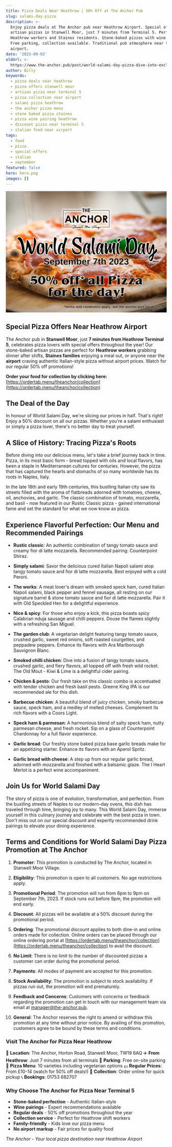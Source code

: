 ```yaml
---
title: Pizza Deals Near Heathrow | 50% Off at The Anchor Pub
slug: salami-day-pizza
description: >-
  Enjoy pizza deals at The Anchor pub near Heathrow Airport. Special offers on
  artisan pizzas in Stanwell Moor, just 7 minutes from Terminal 5. Perfect for
  Heathrow workers and Staines residents. Stone-baked pizzas with wine pairings.
  Free parking, collection available. Traditional pub atmosphere near the
  airport.
date: '2023-09-03'
oldUrl: >-
  https://www.the-anchor.pub/post/world-salami-day-pizza-dive-into-exclusive-pizza-d
author: Billy
keywords:
  - pizza deals near heathrow
  - pizza offers stanwell moor
  - artisan pizza near terminal 5
  - pizza collection near airport
  - salami pizza heathrow
  - the anchor pizza menu
  - stone baked pizza staines
  - pizza wine pairing heathrow
  - discount pizza near terminal 5
  - italian food near airport
tags:
  - food
  - pizza
  - special-offers
  - italian
  - september
featured: false
hero: hero.png
images: []
---
```


  

![world salami day pizza dive into exclusive pizza d image](/content/blog/salami-day-pizza/hero.png)

  

## Special Pizza Offers Near Heathrow Airport

The Anchor pub in **Stanwell Moor**, just **7 minutes from Heathrow Terminal 5**, celebrates pizza lovers with special offers throughout the year! Our stone-baked artisan pizzas are perfect for **Heathrow workers** grabbing dinner after shifts, **Staines families** enjoying a meal out, or anyone near the **airport** craving authentic Italian-style pizza without airport prices. Watch for our regular 50% off promotions!

  

**Order your food for collection by clicking here:**[https://ordertab.menu/theanchor/collection](https://ordertab.menu/theanchor/collection)

  

## The Deal of the Day

In honour of World Salami Day, we're slicing our prices in half. That's right! Enjoy a 50% discount on all our pizzas. Whether you're a salami enthusiast or simply a pizza lover, there's no better day to treat yourself.

  

## A Slice of History: Tracing Pizza's Roots

Before diving into our delicious menu, let's take a brief journey back in time. Pizza, in its most basic form - bread topped with oils and local flavors, has been a staple in Mediterranean cultures for centuries. However, the pizza that has captured the hearts and stomachs of so many worldwide has its roots in Naples, Italy.

In the late 18th and early 19th centuries, this bustling Italian city saw its streets filled with the aroma of flatbreads adorned with tomatoes, cheese, oil, anchovies, and garlic. The classic combination of tomato, mozzarella, and basil - now featured in our Rustic Classic pizza - gained international fame and set the standard for what we now know as pizza.

  

## Experience Flavorful Perfection: Our Menu and Recommended Pairings

*   **Rustic classic**: An authentic combination of tangy tomato sauce and creamy fior di latte mozzarella. Recommended pairing: Counterpoint Shiraz.
    
*   **Simply salami**: Savor the delicious cured Italian Napoli salami atop tangy tomato sauce and fior di latte mozzarella. Best enjoyed with a cold Peroni.
    
*   **The works**: A meat lover's dream with smoked speck ham, cured Italian Napoli salami, black pepper and fennel sausage, all resting on our signature barrel & stone tomato sauce and fior di latte mozzarella. Pair it with Old Speckled Hen for a delightful experience.
    
*   **Nice & spicy**: For those who enjoy a kick, this pizza boasts spicy Calabrian nduja sausage and chilli peppers. Douse the flames slightly with a refreshing San Miguel.
    
*   **The garden club**: A vegetarian delight featuring tangy tomato sauce, crushed garlic, sweet red onions, soft roasted courgettes, and peppadew peppers. Enhance its flavors with Ara Marlborough Sauvignon Blanc.
    
*   **Smoked chilli chicken**: Dive into a fusion of tangy tomato sauce, crushed garlic, and fiery flavors, all topped off with fresh wild rocket. The Old Mout - Kiwi & Lime is a delightful cider pairing.
    
*   **Chicken & pesto**: Our fresh take on this classic combo is accentuated with tender chicken and fresh basil pesto. Greene King IPA is our recommended ale for this dish.
    
*   **Barbecue chicken**: A beautiful blend of juicy chicken, smoky barbecue sauce, speck ham, and a medley of melted cheeses. Complement its rich flavors with a Coors Light.
    
*   **Speck ham & parmesan**: A harmonious blend of salty speck ham, nutty parmesan cheese, and fresh rocket. Sip on a glass of Counterpoint Chardonnay for a full flavor experience.
    
*   **Garlic bread**: Our freshly stone baked pizza base garlic breads make for an appetizing starter. Enhance its flavors with an Aperol Spritz.
    
*   **Garlic bread with cheese**: A step up from our regular garlic bread, adorned with mozzarella and finished with a balsamic glaze. The I Heart Merlot is a perfect wine accompaniment.
    

## Join Us for World Salami Day

The story of pizza is one of evolution, transformation, and perfection. From the bustling streets of Naples to our modern-day ovens, this dish has traveled through time, bringing joy to many. This World Salami Day, immerse yourself in this culinary journey and celebrate with the best pizza in town. Don't miss out on our special discount and expertly recommended drink pairings to elevate your dining experience.

  

## Terms and Conditions for World Salami Day Pizza Promotion at The Anchor

1.  **Promoter**: This promotion is conducted by The Anchor, located in Stanwell Moor Village.
    
2.  **Eligibility**: This promotion is open to all customers. No age restrictions apply.
    
3.  **Promotional Period**: The promotion will run from 6pm to 9pm on September 7th, 2023. If stock runs out before 9pm, the promotion will end early.
    
4.  **Discount**: All pizzas will be available at a 50% discount during the promotional period.
    
5.  **Ordering**: The promotional discount applies to both dine-in and online orders made for collection. Online orders can be placed through our online ordering portal at [https://ordertab.menu/theanchor/collection](https://ordertab.menu/theanchor/collection) to avail the discount.
    
6.  **No Limit**: There is no limit to the number of discounted pizzas a customer can order during the promotional period.
    
7.  **Payments**: All modes of payment are accepted for this promotion.
    
8.  **Stock Availability**: The promotion is subject to stock availability. If pizzas run out, the promotion will end prematurely.
    
9.  **Feedback and Concerns**: Customers with concerns or feedback regarding the promotion can get in touch with our management team via email at [manager@the-anchor.pub](mailto:manager@the-anchor.pub).
    
10.  **General**: The Anchor reserves the right to amend or withdraw this promotion at any time without prior notice. By availing of this promotion, customers agree to be bound by these terms and conditions.

### Visit The Anchor for Pizza Near Heathrow

📍 **Location**: The Anchor, Horton Road, Stanwell Moor, TW19 6AQ
✈️ **From Heathrow**: Just 7 minutes from all terminals
🚗 **Parking**: Free on-site parking
🍕 **Pizza Menu**: 10 varieties including vegetarian options
💷 **Regular Prices**: From £10-14 (watch for 50% off deals!)
📱 **Collection**: Order online for quick pickup
📞 **Bookings**: 01753 682707

### Why Choose The Anchor for Pizza Near Terminal 5

- **Stone-baked perfection** - Authentic Italian-style
- **Wine pairings** - Expert recommendations available
- **Regular deals** - 50% off promotions throughout the year
- **Collection service** - Perfect for Heathrow shift workers
- **Family-friendly** - Kids love our pizza menu
- **No airport markup** - Fair prices for quality food

*The Anchor - Your local pizza destination near Heathrow Airport*
